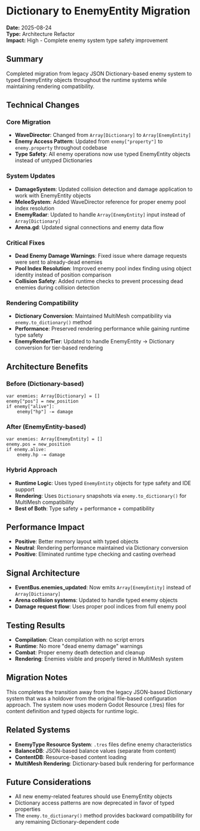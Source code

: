 # Dictionary to EnemyEntity Migration
**Date:** 2025-08-24  
**Type:** Architecture Refactor  
**Impact:** High - Complete enemy system type safety improvement

## Summary
Completed migration from legacy JSON Dictionary-based enemy system to typed EnemyEntity objects throughout the runtime systems while maintaining rendering compatibility.

## Technical Changes

### Core Migration
- **WaveDirector**: Changed from `Array[Dictionary]` to `Array[EnemyEntity]`
- **Enemy Access Pattern**: Updated from `enemy["property"]` to `enemy.property` throughout codebase
- **Type Safety**: All enemy operations now use typed EnemyEntity objects instead of untyped Dictionaries

### System Updates
- **DamageSystem**: Updated collision detection and damage application to work with EnemyEntity objects
- **MeleeSystem**: Added WaveDirector reference for proper enemy pool index resolution
- **EnemyRadar**: Updated to handle `Array[EnemyEntity]` input instead of `Array[Dictionary]`
- **Arena.gd**: Updated signal connections and enemy data flow

### Critical Fixes
- **Dead Enemy Damage Warnings**: Fixed issue where damage requests were sent to already-dead enemies
- **Pool Index Resolution**: Improved enemy pool index finding using object identity instead of position comparison
- **Collision Safety**: Added runtime checks to prevent processing dead enemies during collision detection

### Rendering Compatibility
- **Dictionary Conversion**: Maintained MultiMesh compatibility via `enemy.to_dictionary()` method
- **Performance**: Preserved rendering performance while gaining runtime type safety
- **EnemyRenderTier**: Updated to handle EnemyEntity → Dictionary conversion for tier-based rendering

## Architecture Benefits

### Before (Dictionary-based)
```gdscript
var enemies: Array[Dictionary] = []
enemy["pos"] = new_position
if enemy["alive"]:
    enemy["hp"] -= damage
```

### After (EnemyEntity-based)
```gdscript
var enemies: Array[EnemyEntity] = []
enemy.pos = new_position
if enemy.alive:
    enemy.hp -= damage
```

### Hybrid Approach
- **Runtime Logic**: Uses typed `EnemyEntity` objects for type safety and IDE support
- **Rendering**: Uses `Dictionary` snapshots via `enemy.to_dictionary()` for MultiMesh compatibility
- **Best of Both**: Type safety + performance + compatibility

## Performance Impact
- **Positive**: Better memory layout with typed objects
- **Neutral**: Rendering performance maintained via Dictionary conversion
- **Positive**: Eliminated runtime type checking and casting overhead

## Signal Architecture
- **EventBus.enemies_updated**: Now emits `Array[EnemyEntity]` instead of `Array[Dictionary]`
- **Arena collision systems**: Updated to handle typed enemy objects
- **Damage request flow**: Uses proper pool indices from full enemy pool

## Testing Results
- **Compilation**: Clean compilation with no script errors
- **Runtime**: No more "dead enemy damage" warnings
- **Combat**: Proper enemy death detection and cleanup
- **Rendering**: Enemies visible and properly tiered in MultiMesh system

## Migration Notes
This completes the transition away from the legacy JSON-based Dictionary system that was a holdover from the original file-based configuration approach. The system now uses modern Godot Resource (.tres) files for content definition and typed objects for runtime logic.

## Related Systems
- **EnemyType Resource System**: `.tres` files define enemy characteristics
- **BalanceDB**: JSON-based balance values (separate from content)
- **ContentDB**: Resource-based content loading
- **MultiMesh Rendering**: Dictionary-based bulk rendering for performance

## Future Considerations
- All new enemy-related features should use EnemyEntity objects
- Dictionary access patterns are now deprecated in favor of typed properties
- The `enemy.to_dictionary()` method provides backward compatibility for any remaining Dictionary-dependent code